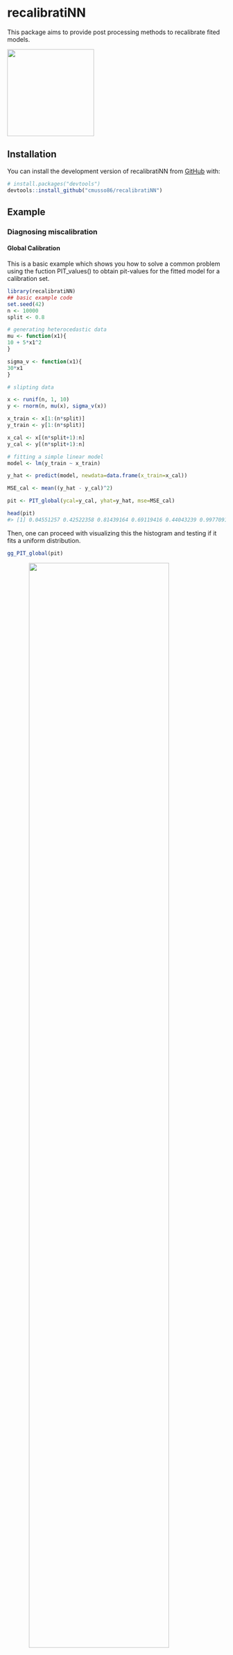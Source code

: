 
<!-- README.md is generated from README.Rmd. Please edit that file -->

# recalibratiNN

<!-- badges: start -->
<!-- badges: end -->

This package aims to provide post processing methods to recalibrate
fited models.

<img src="man/figures/recalibratiNN.png" style="image-align: center;"
width="200" />

## Installation

You can install the development version of recalibratiNN from
[GitHub](https://github.com/) with:

``` r
# install.packages("devtools")
devtools::install_github("cmusso86/recalibratiNN")
```

## Example

### Diagnosing miscalibration

#### Global Calibration

This is a basic example which shows you how to solve a common problem
using the fuction PIT_values() to obtain pit-values for the fitted model
for a calibration set.

``` r
library(recalibratiNN)
## basic example code
set.seed(42)
n <- 10000
split <- 0.8

# generating heterocedastic data
mu <- function(x1){
10 + 5*x1^2
}

sigma_v <- function(x1){
30*x1
}

# slipting data 

x <- runif(n, 1, 10)
y <- rnorm(n, mu(x), sigma_v(x))

x_train <- x[1:(n*split)]
y_train <- y[1:(n*split)]

x_cal <- x[(n*split+1):n]
y_cal <- y[(n*split+1):n]

# fitting a simple linear model
model <- lm(y_train ~ x_train)

y_hat <- predict(model, newdata=data.frame(x_train=x_cal))

MSE_cal <- mean((y_hat - y_cal)^2)

pit <- PIT_global(ycal=y_cal, yhat=y_hat, mse=MSE_cal)

head(pit)
#> [1] 0.04551257 0.42522358 0.81439164 0.69119416 0.44043239 0.99770918
```

Then, one can proceed with visualizing this the histogram and testing if
it fits a uniform distribution.

``` r
gg_PIT_global(pit)
```

<img src="ggP.png" width="80%" style="display: block; margin: auto;" />

In this case, since we are fiting an lm() to an heterocedastic model,
the histogram seems shifted indication a misscalibration. In the image
we also present the p_value from the hispothesis testing of
Kolmogorov-Smirnov test, performed with the `ks.test()` function from
`stats` package.

One can also want to visualize the miscalibration as QQ-plot-like graph,
showing the cumulative predictive distribution in the x-axis versus the
empirical cumulative distribution.

``` r
gg_QQ_global(pit, y_cal, y_hat, MSE_cal)
```

<img src="ggQ.png" width="80%" style="display: block; margin: auto;" />

#### Local Calibration

``` r
pit_local <- PIT_local(xcal = x_cal, ycal=y_cal, yhat=y_hat, mse=MSE_cal)

gg_PIT_local(pit_local)
```

<img src="plot1PL.png" width="80%" style="display: block; margin: auto;" />

Or you can facet the graph:

<img src="man/figures/README-unnamed-chunk-10-1.png" width="80%" style="display: block; margin: auto;" />

<img src="plot2PL.png" width="80%" style="display: block; margin: auto;" />

Alternatively you can observe the miscalibration in the QQ-graph.

``` r
gg_QQ_local(pit_local)
gg_QQ_local(pit_local, facet=T)
```

<img src="plotQL1.png" width="80%" style="display: block; margin: auto;" /><img src="plotQL2.png" width="80%" style="display: block; margin: auto;" />
